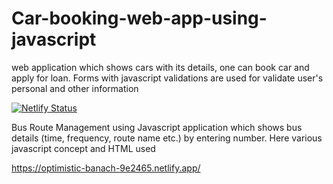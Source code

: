 # Car-booking-web-app-using-javascript
web application which shows cars with its details, one can book car and apply for loan. Forms with javascript validations are used for validate user's personal and other information





[![Netlify Status](https://api.netlify.com/api/v1/badges/173b1bea-6ab7-485c-a613-b70ea7b74a4e/deploy-status)](https://app.netlify.com/sites/cars-direct-javascript-project/deploys)


Bus Route Management using Javascript
application which shows bus details (time, frequency, route name etc.) by entering number. Here various javascript concept and HTML used

https://optimistic-banach-9e2465.netlify.app/
